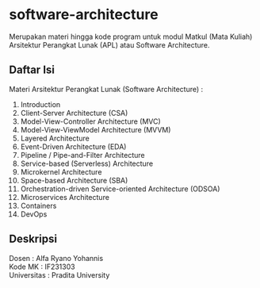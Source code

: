 # software-architecture
Merupakan materi hingga kode program untuk modul Matkul (Mata Kuliah) Arsitektur Perangkat Lunak (APL) atau Software Architecture.

## Daftar Isi
Materi Arsitektur Perangkat Lunak (Software Architecture) :
1. Introduction
2. Client-Server Architecture (CSA)
3. Model-View-Controller Architecture (MVC)
4. Model-View-ViewModel Architecture (MVVM)
5. Layered Architecture
6. Event-Driven Architecture (EDA)
7. Pipeline / Pipe-and-Filter Architecture
8. Service-based (Serverless) Architecture
9. Microkernel Architecture
10. Space-based Architecture (SBA)
11. Orchestration-driven Service-oriented Architecture (ODSOA)
12. Microservices Architecture
13. Containers
14. DevOps

## Deskripsi
Dosen       : Alfa Ryano Yohannis
\
Kode MK     : IF231303
\
Universitas : Pradita University
